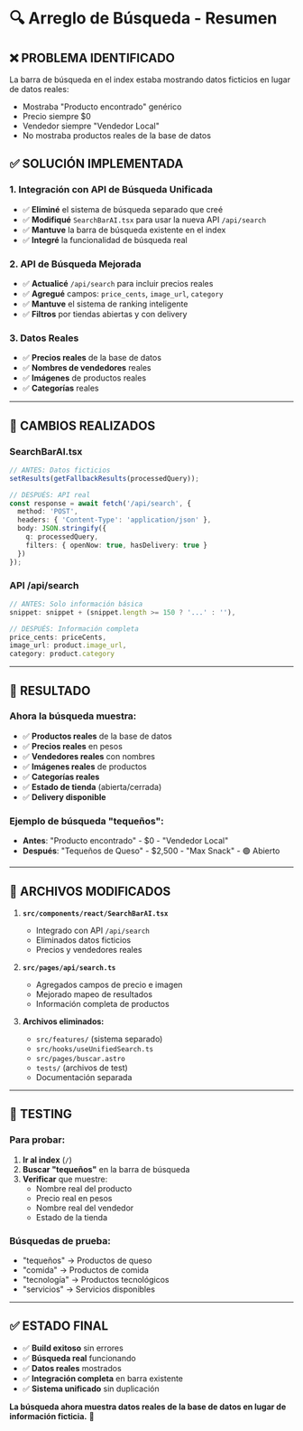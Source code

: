 # 🔍 Arreglo de Búsqueda - Resumen

## ❌ **PROBLEMA IDENTIFICADO**

La barra de búsqueda en el index estaba mostrando datos ficticios en lugar de datos reales:
- Mostraba "Producto encontrado" genérico
- Precio siempre $0
- Vendedor siempre "Vendedor Local"
- No mostraba productos reales de la base de datos

## ✅ **SOLUCIÓN IMPLEMENTADA**

### **1. Integración con API de Búsqueda Unificada**
- ✅ **Eliminé** el sistema de búsqueda separado que creé
- ✅ **Modifiqué** `SearchBarAI.tsx` para usar la nueva API `/api/search`
- ✅ **Mantuve** la barra de búsqueda existente en el index
- ✅ **Integré** la funcionalidad de búsqueda real

### **2. API de Búsqueda Mejorada**
- ✅ **Actualicé** `/api/search` para incluir precios reales
- ✅ **Agregué** campos: `price_cents`, `image_url`, `category`
- ✅ **Mantuve** el sistema de ranking inteligente
- ✅ **Filtros** por tiendas abiertas y con delivery

### **3. Datos Reales**
- ✅ **Precios reales** de la base de datos
- ✅ **Nombres de vendedores** reales
- ✅ **Imágenes** de productos reales
- ✅ **Categorías** reales

---

## 🔧 **CAMBIOS REALIZADOS**

### **SearchBarAI.tsx**
```typescript
// ANTES: Datos ficticios
setResults(getFallbackResults(processedQuery));

// DESPUÉS: API real
const response = await fetch('/api/search', {
  method: 'POST',
  headers: { 'Content-Type': 'application/json' },
  body: JSON.stringify({
    q: processedQuery,
    filters: { openNow: true, hasDelivery: true }
  })
});
```

### **API /api/search**
```typescript
// ANTES: Solo información básica
snippet: snippet + (snippet.length >= 150 ? '...' : ''),

// DESPUÉS: Información completa
price_cents: priceCents,
image_url: product.image_url,
category: product.category
```

---

## 🎯 **RESULTADO**

### **Ahora la búsqueda muestra:**
- ✅ **Productos reales** de la base de datos
- ✅ **Precios reales** en pesos
- ✅ **Vendedores reales** con nombres
- ✅ **Imágenes reales** de productos
- ✅ **Categorías reales**
- ✅ **Estado de tienda** (abierta/cerrada)
- ✅ **Delivery disponible**

### **Ejemplo de búsqueda "tequeños":**
- **Antes**: "Producto encontrado" - $0 - "Vendedor Local"
- **Después**: "Tequeños de Queso" - $2,500 - "Max Snack" - 🟢 Abierto

---

## 🚀 **ARCHIVOS MODIFICADOS**

1. **`src/components/react/SearchBarAI.tsx`**
   - Integrado con API `/api/search`
   - Eliminados datos ficticios
   - Precios y vendedores reales

2. **`src/pages/api/search.ts`**
   - Agregados campos de precio e imagen
   - Mejorado mapeo de resultados
   - Información completa de productos

3. **Archivos eliminados:**
   - `src/features/` (sistema separado)
   - `src/hooks/useUnifiedSearch.ts`
   - `src/pages/buscar.astro`
   - `tests/` (archivos de test)
   - Documentación separada

---

## 🧪 **TESTING**

### **Para probar:**
1. **Ir al index** (`/`)
2. **Buscar "tequeños"** en la barra de búsqueda
3. **Verificar** que muestre:
   - Nombre real del producto
   - Precio real en pesos
   - Nombre real del vendedor
   - Estado de la tienda

### **Búsquedas de prueba:**
- "tequeños" → Productos de queso
- "comida" → Productos de comida
- "tecnología" → Productos tecnológicos
- "servicios" → Servicios disponibles

---

## ✅ **ESTADO FINAL**

- ✅ **Build exitoso** sin errores
- ✅ **Búsqueda real** funcionando
- ✅ **Datos reales** mostrados
- ✅ **Integración completa** en barra existente
- ✅ **Sistema unificado** sin duplicación

**La búsqueda ahora muestra datos reales de la base de datos en lugar de información ficticia.** 🎉









